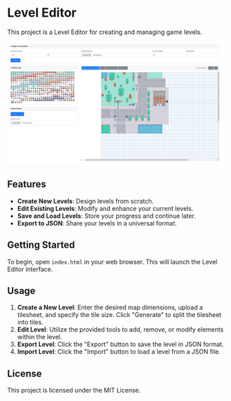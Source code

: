 # Level Editor

This project is a Level Editor for creating and managing game levels.

![Level Editor Screenshot](level.png)

## Features

- **Create New Levels**: Design levels from scratch.
- **Edit Existing Levels**: Modify and enhance your current levels.
- **Save and Load Levels**: Store your progress and continue later.
- **Export to JSON**: Share your levels in a universal format.

## Getting Started

To begin, open `index.html` in your web browser. This will launch the Level Editor interface.

## Usage

1. **Create a New Level**: Enter the desired map dimensions, upload a tilesheet, and specify the tile size. Click "Generate" to split the tilesheet into tiles.
2. **Edit Level**: Utilize the provided tools to add, remove, or modify elements within the level.
3. **Export Level**: Click the "Export" button to save the level in JSON format.
4. **Import Level**: Click the "Import" button to load a level from a JSON file.

## License

This project is licensed under the MIT License.
